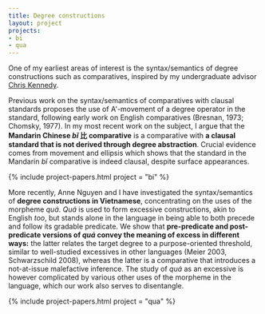 ```yaml
---
title: Degree constructions
layout: project
projects:
- bi
- qua
---
```


One of my earliest areas of interest is the syntax/semantics of degree constructions such as comparatives, inspired by my undergraduate advisor [Chris Kennedy](https://semantics.uchicago.edu/kennedy/).

Previous work on the syntax/semantics of comparatives with clausal standards proposes the use of A'-movement of a degree operator in the standard, following early work on English comparatives (Bresnan, 1973; Chomsky, 1977). In my most recent work on the subject, I argue that the **Mandarin Chinese *bǐ* 比 comparative** is a comparative with **a clausal standard that is not derived through degree abstraction**. Crucial evidence comes from movement and ellipsis which shows that the standard in the Mandarin *bǐ* comparative is indeed clausal, despite surface appearances.

{% include project-papers.html project = "bi" %}

More recently, Anne Nguyen and I have investigated the syntax/semantics of **degree constructions in Vietnamese**, concentrating on the uses of the morpheme *quá*. *Quá* is used to form excessive constructions, akin to English *too*, but stands alone in the language in being able to both precede and follow its gradable predicate. We show that **pre-predicate and post-predicate versions of *quá* convey the meaning of excess in different ways:** the latter relates the target degree to a purpose-oriented threshold, similar to well-studied excessives in other languages (Meier 2003, Schwarzschild 2008), whereas the latter is a comparative that introduces a not-at-issue malefactive inference. The study of *quá* as an excessive is however complicated by various other uses of the morpheme in the language, which our work also serves to disentangle.

{% include project-papers.html project = "qua" %}
